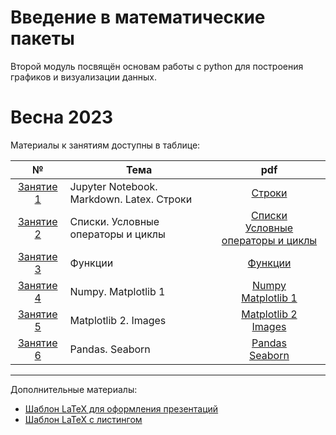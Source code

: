 # Введение в математические пакеты

Второй модуль посвящён основам работы с python для построения графиков и визуализации данных.

# Весна 2023
Материалы к занятиям доступны в таблице:

| № | Тема | pdf |
|:---:|---|:---:|
| [Занятие 1](https://github.com/tru17v/bmstu-python/tree/main/lection%201) | Jupyter Notebook. Markdown. Latex. Строки|[Строки](./lection%201/Strings.pdf)|
| [Занятие 2](https://github.com/tru17v/bmstu-python/tree/main/lection%202) | Списки. Условные операторы и циклы|[Списки](./lection%202/Lists.pdf) <br> [Условные операторы и циклы](./lection%202/Basics.pdf)|
| [Занятие 3](https://github.com/tru17v/bmstu-python/tree/main/lection%203) | Функции|[Функции](./lection%203/Functions.pdf)|
| [Занятие 4](https://github.com/tru17v/bmstu-python/tree/main/lection%204) | Numpy. Matplotlib 1|[Numpy](./lection%204/Numpy_1.pdf) <br> [Matplotlib 1](./lection%204/Matplotlib_1.pdf)|
| [Занятие 5](https://github.com/tru17v/bmstu-python/tree/main/lection%205) | Matplotlib 2. Images |[Matplotlib 2](./lection%205/Matplotlib_2.pdf) <br> [Images](./lection%205/Images.pdf)|
| [Занятие 6](https://github.com/tru17v/bmstu-python/tree/main/lection%206) | Pandas. Seaborn |[Pandas](./lection%206/pandas.pdf) <br> [Seaborn](./lection%206/seaborn.pdf)|

---

Дополнительные материалы:
- [Шаблон LaTeX для оформления презентаций](https://github.com/tru17v/LaTeX-template-for-presentations)
- [Шаблон LaTeX с листингом](./LaTeX%20-%20listing/)
